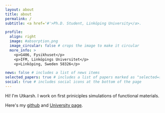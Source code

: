 ```yaml
---
layout: about
title: about
permalink: /
subtitle: <a href='#'>Ph.D. Student, Linköping University</a>.

profile:
  align: right
  image: #absorption.png
  image_circular: false # crops the image to make it circular
  more_info: >
    <p>G406, Fysikhuset</p>
    <p>IFM, Linköpings Universitet</p>
    <p>Linköping, Sweden 58326</p>

news: false # includes a list of news items
selected_papers: true # includes a list of papers marked as "selected={true}"
social: true # includes social icons at the bottom of the page
---
```


Hi! I'm Utkarsh. I work on first priniciples simulations of functional materials.

Here's my [github](https://github.com/utksi) and [University page](https://liu.se/en/employee/utksi60).
